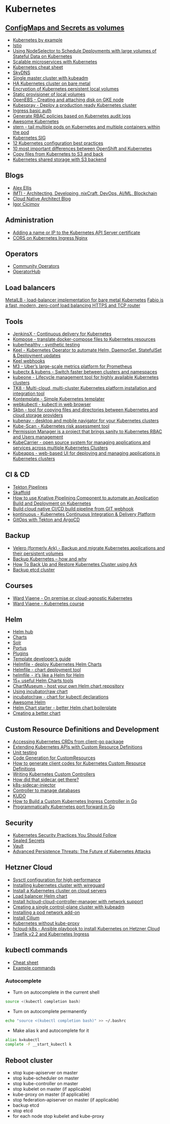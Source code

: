 # Kubernetes

## [ConfigMaps and Secrets as volumes](k8s-volumes.md)

- [Kubernetes by example](http://kubernetesbyexample.com/)
- [Istio](https://www.youtube.com/watch?v=s4qasWn_mFc)
- [Using NodeSelector to Schedule Deployments with large volumes of Stateful Data on Kubernetes](https://medium.com/@jmarhee/using-nodeselector-to-schedule-deployments-with-large-volumes-of-stateful-data-on-kubernetes-46bd3ac6059d)
- [Scalable microservices with Kubernetes](https://eu.udacity.com/course/scalable-microservices-with-kubernetes--ud615)
- [Kubernetes cheat sheet](https://codefresh.io/kubernetes-tutorial/kubernetes-cheat-sheet/)
- [SkyDNS](https://github.com/skynetservices/skydns)
- [Single master cluster with kubeadm](https://kubernetes.io/docs/setup/independent/create-cluster-kubeadm/)
- [HA Kubernetes cluster on bare metal](https://github.com/salmanb/Kubernetes-HA-on-baremetal)
- [Encryption of Kubernetes persistent local volumes](https://medium.com/@dfrnascimento/encryption-of-kubernetes-persistent-local-volumes-70da62e0ed68)
- [Static provisioner of local volumes](https://github.com/kubernetes-sigs/sig-storage-local-static-provisioner)
- [OpenEBS - Creating and attaching disk on GKE node](https://docs.openebs.io/docs/next/setupstoragepools.html#creating-and-attaching-a-disk-on-gke-node)
- [Kubespray - Deploy a production ready Kubernetes cluster](https://github.com/kubernetes-sigs/kubespray)
- [Ingress basic auth](https://kubernetes.github.io/ingress-nginx/examples/auth/basic/)
- [Generate RBAC policies based on Kubernetes audit logs](https://github.com/liggitt/audit2rbac)
- [Awesome Kubernetes](https://github.com/ramitsurana/awesome-kubernetes)
- [stern - tail multiple pods on Kubernetes and multiple containers within the pod](https://github.com/wercker/stern)
- [Kubernetes SIG](https://github.com/kubernetes-sigs)
- [12 Kubernetes configuration best practices](https://www.stackrox.com/post/2019/09/12-kubernetes-configuration-best-practices/)
- [10 most important differences between OpenShift and Kubernetes](https://cloudowski.com/articles/10-differences-between-openshift-and-kubernetes)
- [Copy files from Kubernetes to S3 and back](https://medium.com/nuvo-group-tech/copy-files-and-directories-between-kubernetes-and-s3-d290ded9a5e0)
- [Kubernetes shared storage with S3 backend](https://icicimov.github.io/blog/virtualization/Kubernetes-shared-storage-with-S3-backend/)

## Blogs

- [Alex Ellis](https://blog.alexellis.io/)
- [IMTI - Architecting, Developing, nixCraft, DevOps, AI/ML, Blockchain](https://imti.co/)
- [Cloud Native Architect Blog](https://cloudowski.com/)
- [Igor Cicimov](https://icicimov.github.io/blog/)

## Administration

- [Adding a name or IP to the Kubernetes API Server certificate](https://blog.scottlowe.org/2019/07/30/adding-a-name-to-kubernetes-api-server-certificate/)
- [CORS on Kubernetes Ingress Nginx](https://imti.co/kubernetes-ingress-nginx-cors/)

## Operators

- [Community Operators](https://commons.openshift.org/sig/operators.html)
- [OperatorHub](https://operatorhub.io/)

## Load balancers

[MetalLB - load-balancer implementation for bare metal Kubernetes](https://github.com/metallb/metallb)
[Fabio is a fast, modern, zero-conf load balancing HTTPS and TCP router](https://github.com/fabiolb/fabio)

## Tools

- [JenkinsX - Continuous delivery for Kubernetes](https://jenkins-x.io/demos/devoxx-uk-2018/)
- [Kompose - translate docker-compose files to Kubernetes resources](https://github.com/kubernetes/kompose)
- [kuberhealthy - synthetic testing](https://github.com/Comcast/kuberhealthy)
- [Keel - Kubernetes Operator to automate Helm, DaemonSet, StatefulSet & Deployment updates](https://github.com/keel-hq/keel)
- [Keel webhooks](https://keel.sh/v1/guide/documentation.html#Triggers)
- [M3 - Uber’s large-scale metrics platform for Prometheus](https://eng.uber.com/m3/)
- [kubectx & kubens - Switch faster between clusters and namespaces](https://github.com/ahmetb/kubectx)
- [kubeone - Lifecycle management tool for highly available Kubernetes clusters](https://github.com/kubermatic/kubeone)
- [TK8 - Multi-cloud, multi-cluster Kubernetes platform installation and integration tool](https://github.com/kubernauts/tk8)
- [Kontemplate - Simple Kubernetes templater](https://github.com/tazjin/kontemplate)
- [webkubectl - kubectl in web browser](https://github.com/webkubectl/webkubectl)
- [Skbn - tool for copying files and directories between Kubernetes and cloud storage providers](https://github.com/maorfr/skbn)
- [kubenav - desktop and mobile navigator for your Kubernetes clusters](https://github.com/kubenav/kubenav)
- [Kube-Scan - Kubernetes risk assessment tool](https://github.com/octarinesec/kube-scan)
- [Permission Manager is a project that brings sanity to Kubernetes RBAC and Users management](https://github.com/sighupio/permission-manager)
- [KubeCarrier - open source system for managing applications and services across multiple Kubernetes Clusters](https://github.com/kubermatic/kubecarrier)
- [Kubeapps - web-based UI for deploying and managing applications in Kubernetes clusters](https://github.com/kubeapps/kubeapps)

## CI & CD

- [Tekton Pipelines](https://github.com/tektoncd/pipeline)
- [Skaffold](https://github.com/GoogleContainerTools/skaffold)
- [How to use Knative Pipelining Component to automate an Application Build and Deployment on Kubernetes](https://itnext.io/how-to-use-knative-pipelining-component-to-automate-an-application-build-and-deployment-on-442b0b1bebf)
- [Build cloud native CI/CD build pipeline from GIT webhook](https://medium.com/@pongsatt/build-cloud-native-ci-cd-build-pipeline-from-git-webhook-9cd9a57a32e1)
- [kontinuous - Kubernetes Continuous Integration & Delivery Platform](https://github.com/AcalephStorage/kontinuous)
- [GitOps with Tekton and ArgoCD](https://github.com/RolandOrg/node-web-app)

## Backup

- [Velero (formerly Ark) - Backup and migrate Kubernetes applications and their persistent volumes](https://github.com/heptio/velero)
- [Backup Kubernetes – how and why](https://elastisys.com/2018/12/10/backup-kubernetes-how-and-why/)
- [How To Back Up and Restore Kubernetes Cluster using Ark](https://www.digitalocean.com/community/tutorials/how-to-back-up-and-restore-a-kubernetes-cluster-on-digitalocean-using-heptio-ark)
- [Backup etcd cluster](https://kubernetes.io/docs/tasks/administer-cluster/configure-upgrade-etcd/#backing-up-an-etcd-cluster)

## Courses

- [Ward Viaene - On premise or cloud-agnostic Kubernetes](https://github.com/wardviaene/on-prem-or-cloud-agnostic-kubernetes)
- [Ward Viaene - Kubernetes course](https://github.com/wardviaene/kubernetes-course)

## Helm

- [Helm hub](https://hub.helm.sh/)
- [Charts](https://github.com/helm/charts)
- [Solr](https://github.com/guigo2k/helm-solr)
- [Portus](https://github.com/kubic-project/caasp-services/tree/master/contrib/helm-charts/portus)
- [Plugins](https://docs.helm.sh/related/)
- [Template developer’s guide](https://helm.sh/docs/chart_template_guide/)
- [Helmfile - deploy Kubernetes Helm Charts](https://github.com/roboll/helmfile)
- [Helmfile - chart deployment tool](https://medium.com/@devopseylife/helmfile-aka-helm-chart-deployment-tool-4e3378fad242)
- [helmfile  -  it’s like a Helm for Helm](https://medium.com/@naseem_60378/helmfile-its-like-a-helm-for-your-helm-74a908581599)
- [15+ useful Helm Charts tools](https://caylent.com/15-useful-helm-charts-tools/)
- [ChartMuseum - host your own Helm chart repository](https://github.com/helm/chartmuseum)
- [Using incubator/raw chart](https://github.com/roboll/helmfile/issues/494#issuecomment-474697430)
- [incubator/raw - chart for kubectl declarations](https://github.com/helm/charts/tree/master/incubator/raw)
- [Awesome Helm](https://github.com/cdwv/awesome-helm)
- [Helm Chart starter - better Helm chart boilerplate](https://github.com/sitewards/helm-chart)
- [Creating a better chart](https://medium.com/sitewards/deploying-on-kubernetes-2-scaffolding-6a54e5d181fb)

## Custom Resource Definitions and Development

- [Accessing Kubernetes CRDs from client-go package](https://www.martin-helmich.de/en/blog/kubernetes-crd-client.html)
- [Extending Kubernetes APIs with Custom Resource Definitions](https://medium.com/velotio-perspectives/extending-kubernetes-apis-with-custom-resource-definitions-crds-139c99ed3477)
- [Unit testing](https://medium.com/@e_frogers/unit-testing-with-kubernetes-client-go-283b11aaa7db)
- [Code Generation for CustomResources](https://blog.openshift.com/kubernetes-deep-dive-code-generation-customresources/)
- [How to generate client codes for Kubernetes Custom Resource Definitions](https://itnext.io/how-to-generate-client-codes-for-kubernetes-custom-resource-definitions-crd-b4b9907769ba)
- [Writing Kubernetes Custom Controllers](https://medium.com/@cloudark/kubernetes-custom-controllers-b6c7d0668fdf)
- [How did that sidecar get there?](https://medium.com/dowjones/how-did-that-sidecar-get-there-4dcd73f1a0a4)
- [k8s-sidecar-injector](https://github.com/tumblr/k8s-sidecar-injector)
- [Controller to manage databases](https://github.com/kubehippie/database-controller)
- [KUDO](https://github.com/kudobuilder/kudo)
- [How to Build a Custom Kubernetes Ingress Controller in Go](http://www.doxsey.net/blog/how-to-build-a-custom-kubernetes-ingress-controller-in-go)
- [Programmatically Kubernetes port forward in Go](https://github.com/gianarb/kube-port-forward)

## Security

- [Kubernetes Security Practices You Should Follow](https://blog.sonatype.com/kubesecops-kubernetes-security-practices-you-should-follow)
- [Sealed Secrets](https://github.com/bitnami-labs/sealed-secrets)
- [Vault](https://www.vaultproject.io/)
- [Advanced Persistence Threats: The Future of Kubernetes Attacks](https://www.youtube.com/watch?v=CH7S5rE3j8w)

## Hetzner Cloud

- [Sysctl configuration for high performance](https://gist.github.com/techgaun/958e117b730634fa8128)
- [Installing kubernetes cluster with wireguard](https://propellered.com/posts/kubernetes/)
- [Install a Kubernetes cluster on cloud servers](https://community.hetzner.com/tutorials/install-kubernetes-cluster)
- [Load balancer Helm chart](https://github.com/exocode/helm-charts/tree/master/hetzner-failover-ip)
- [Install hcloud-cloud-controller-manager with network support](https://github.com/hetznercloud/hcloud-cloud-controller-manager/blob/master/docs/deploy_with_networks.md)
- [Creating a single control-plane cluster with kubeadm](https://kubernetes.io/docs/setup/production-environment/tools/kubeadm/create-cluster-kubeadm/)
- [Installing a pod network add-on](https://kubernetes.io/docs/setup/production-environment/tools/kubeadm/create-cluster-kubeadm/#pod-network)
- [Install Cilium](https://cilium.readthedocs.io/en/stable/gettingstarted/k8s-install-default/)
- [Kubernetes without kube-proxy](https://docs.cilium.io/en/stable/gettingstarted/kubeproxy-free/)
- [hcloud-k8s - Ansible playbook to install Kubernetes on Hetzner Cloud](https://github.com/gammpamm/hcloud-k8s)
- [Traefik v2.2 and Kubernetes Ingress](https://ralph.blog.imixs.com/2020/04/05/traefik-v2-2-and-kubernetes-ingress/)

## kubectl commands

- [Cheat sheet](https://kubernetes.io/docs/reference/kubectl/cheatsheet/)
- [Example commands](kubectl.md)

### Autocomplete

- Turn on autocomplete in the current shell

```sh
source <(kubectl completion bash)
```

- Turn on autocomplete permanently

```sh
echo "source <(kubectl completion bash)" >> ~/.bashrc
```

- Make alias k and autocomplete for it

```sh
alias k=kubectl
complete -F __start_kubectl k
```

## Reboot cluster

- stop kupe-apiserver on master
- stop kube-scheduler on master
- stop kube-controller on master
- stop kubelet on master (if applicable)
- kube-proxy on master (if applicable)
- stop federation-apiserver on master (if applicable)
- backup etcd
- stop etcd
- for each node stop kubelet and kube-proxy
